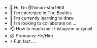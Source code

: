 - 👋 Hi, I’m @Simon-star1963
- 👀 I’m interested in The Beatles
- 🌱 I’m currently learning to draw
- 💞️ I’m looking to collaborate on ...
- 📫 How to reach me : Instagram or gmail
- 😄 Pronouns: He/Him
- ⚡ Fun fact: ...

<!---
Simon-star1963/Simon-star1963 is a ✨ special ✨ repository because its `README.md` (this file) appears on your GitHub profile.
You can click the Preview link to take a look at your changes.
--->
